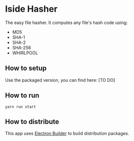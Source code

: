 # Iside Hasher

The easy file hasher. It computes any file's hash code using:

* MD5
* SHA-1
* SHA-2
* SHA-256
* WHIRLPOOL

## How to setup

Use the packaged version, you can find here: [TO DO]

## How to run

    yarn run start

## How to distribute

This app uses [Electron Builder](https://github.com/electron-userland/electron-builder) to build distribution packages.



